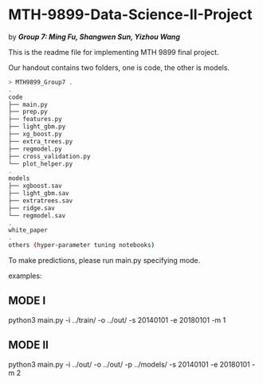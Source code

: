 # MTH-9899-Data-Science-II-Project

by ***Group 7: Ming Fu, Shangwen Sun, Yizhou Wang***

This is the readme file for implementing MTH 9899 final project.

Our handout contains two folders, one is code, the other is models.



```bash
> MTH9899_Group7 .
.
code
├── main.py
├── prep.py
├── features.py
├── light_gbm.py
├── xg_boost.py
├── extra_trees.py
├── regmodel.py
├── cross_validation.py
└── plot_helper.py
.
models
├── xgboost.sav
├── light_gbm.sav
├── extratrees.sav
├── ridge.sav
└── regmodel.sav
.
white_paper
.
others (hyper-parameter tuning notebooks)
```


To make predictions, please run main.py specifying mode.

examples:

## MODE I
python3 main.py -i ../train/ -o ../out/ -s 20140101 -e 20180101 -m 1

## MODE II
python3 main.py -i ../out/ -o ../out/ -p ../models/ -s 20140101 -e 20180101 -m 2



